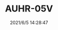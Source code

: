 ﻿---
layout: post 
title: AUHR-05V
overview: 
series: AUHR
part_number: 0547-1
thumb_img: 
small_img: static/202106/547-20210605.jpg
date: 2021/6/5 14:28:47
---



